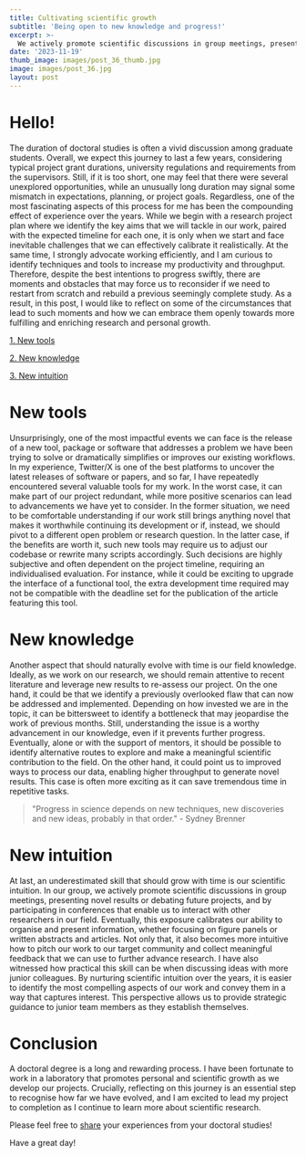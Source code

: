 ```yaml
---
title: Cultivating scientific growth
subtitle: 'Being open to new knowledge and progress!'
excerpt: >-
  We actively promote scientific discussions in group meetings, presenting novel results or debating future projects, and by participating in conferences that enable us to interact with other researchers in our field.
date: '2023-11-19'
thumb_image: images/post_36_thumb.jpg
image: images/post_36.jpg
layout: post
---
```



# Hello!

The duration of doctoral studies is often a vivid discussion among graduate students. Overall, we expect this journey to last a few years, considering typical project grant durations, university regulations and requirements from the supervisors. Still, if it is too short, one may feel that there were several unexplored opportunities, while an unusually long duration may signal some mismatch in expectations, planning, or project goals. Regardless, one of the most fascinating aspects of this process for me has been the compounding effect of experience over the years. While we begin with a research project plan where we identify the key aims that we will tackle in our work, paired with the expected timeline for each one, it is only when we start and face inevitable challenges that we can effectively calibrate it realistically. At the same time, I strongly advocate working efficiently, and I am curious to identify techniques and tools to increase my productivity and throughput. Therefore, despite the best intentions to progress swiftly, there are moments and obstacles that may force us to reconsider if we need to restart from scratch and rebuild a previous seemingly complete study. As a result, in this post, I would like to reflect on some of the circumstances that lead to such moments and how we can embrace them openly towards more fulfilling and enriching research and personal growth.


[1. New tools](#tools)

[2. New knowledge](#knowledge)

[3. New intuition](#intuition)



# <a name="tools">New tools</a>

Unsurprisingly, one of the most impactful events we can face is the release of a new tool, package or software that addresses a problem we have been trying to solve or dramatically simplifies or improves our existing workflows. In my experience, Twitter/X is one of the best platforms to uncover the latest releases of software or papers, and so far, I have repeatedly encountered several valuable tools for my work. In the worst case, it can make part of our project redundant, while more positive scenarios can lead to advancements we have yet to consider. In the former situation, we need to be comfortable understanding if our work still brings anything novel that makes it worthwhile continuing its development or if, instead, we should pivot to a different open problem or research question. In the latter case, if the benefits are worth it, such new tools may require us to adjust our codebase or rewrite many scripts accordingly. Such decisions are highly subjective and often dependent on the project timeline, requiring an individualised evaluation. For instance, while it could be exciting to upgrade the interface of a functional tool, the extra development time required may not be compatible with the deadline set for the publication of the article featuring this tool.


# <a name="knowledge">New knowledge</a>

Another aspect that should naturally evolve with time is our field knowledge. Ideally, as we work on our research, we should remain attentive to recent literature and leverage new results to re-assess our project. On the one hand, it could be that we identify a previously overlooked flaw that can now be addressed and implemented. Depending on how invested we are in the topic, it can be bittersweet to identify a bottleneck that may jeopardise the work of previous months. Still, understanding the issue is a worthy advancement in our knowledge, even if it prevents further progress. Eventually, alone or with the support of mentors, it should be possible to identify alternative routes to explore and make a meaningful scientific contribution to the field. On the other hand, it could point us to improved ways to process our data, enabling higher throughput to generate novel results. This case is often more exciting as it can save tremendous time in repetitive tasks.

> "Progress in science depends on new techniques, new discoveries and new ideas, probably in that order." - Sydney Brenner


# <a name="intuition">New intuition</a>

At last, an underestimated skill that should grow with time is our scientific intuition. In our group, we actively promote scientific discussions in group meetings, presenting novel results or debating future projects, and by participating in conferences that enable us to interact with other researchers in our field. Eventually, this exposure calibrates our ability to organise and present information, whether focusing on figure panels or written abstracts and articles. Not only that, it also becomes more intuitive how to pitch our work to our target community and collect meaningful feedback that we can use to further advance research. I have also witnessed how practical this skill can be when discussing ideas with more junior colleagues. By nurturing scientific intuition over the years, it is easier to identify the most compelling aspects of our work and convey them in a way that captures interest. This perspective allows us to provide strategic guidance to junior team members as they establish themselves.


# Conclusion
A doctoral degree is a long and rewarding process. I have been fortunate to work in a laboratory that promotes personal and scientific growth as we develop our projects. Crucially, reflecting on this journey is an essential step to recognise how far we have evolved, and I am excited to lead my project to completion as I continue to learn more about scientific research.

Please feel free to [share](https://twitter.com/_franciscomcm) your experiences from your doctoral studies!

Have a great day!
